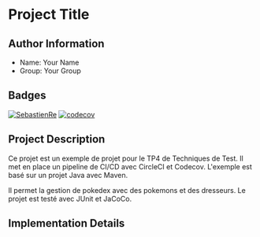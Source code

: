 # Project Title

## Author Information
- Name: Your Name
- Group: Your Group

## Badges
[![SebastienRe](https://circleci.com/gh/SebastienRe/ceri-m1-techniques-de-test.svg?style=svg)](https://app.circleci.com/pipelines/github/SebastienRe/ceri-m1-techniques-de-test/18/workflows/de7886da-ffac-4397-bf6d-e9cfb851c925/jobs/20)
[![codecov](https://codecov.io/gh/SebastienRe/ceri-m1-techniques-de-test/branch/master/graph/badge.svg)](https://codecov.io/gh/SebastienRe/ceri-m1-techniques-de-test)

## Project Description
Ce projet est un exemple de projet pour le TP4 de Techniques de Test. 
Il met en place un pipeline de CI/CD avec CircleCI et Codecov.
L'exemple est basé sur un projet Java avec Maven.

Il permet la gestion de pokedex avec des pokemons et des dresseurs.
Le projet est testé avec JUnit et JaCoCo.

## Implementation Details
